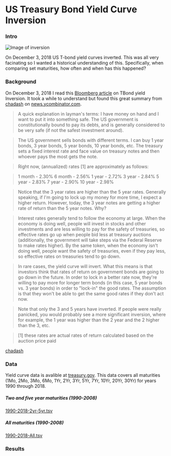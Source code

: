 # US Treasury Bond Yield Curve Inversion

### Intro
![Image of inversion](https://github.com/mgruesbeck/TBondCurves/ScreenShot2018-12-04at9.56.39AM.png)

On December 3, 2018 US T-bond yield curves inverted. This was all very facinating so I wanted a historical understanding of this. Specifically, when comparing set maturities, how often and when has this happened?

### Background

On December 3, 2018 I read this [Bloomberg article](https://www.bloomberg.com/opinion/articles/2018-12-03/u-s-yield-curve-just-inverted-that-s-huge) on TBond yield Inversion. It took a while to understand but found this great summary from [chadash](https://news.ycombinator.com/user?id=chadash) on [news.ycombinator.com](https://news.ycombinator.com/item?id=18593407).

>A quick explanation in layman's terms:
I have money on hand and I want to put it into something safe. The US government is constitutionally bound to pay its debts, and is generally considered to be very safe (if not the safest investment around).

>The US government sells bonds with different terms. I can buy 1 year bonds, 3 year bonds, 5 year bonds, 10 year bonds, etc. The treasury sets a fixed interest rate and face value on treasury notes and then whoever pays the most gets the note.

>Right now, (annualized) rates [1] are approximately as follows:

>1 month - 2.30% 6 month - 2.56% 1 year - 2.72% 3 year - 2.84% 5 year - 2.83% 7 year - 2.90% 10 year - 2.98%

>Notice that the 3 year rates are higher than the 5 year rates. Generally speaking, if I'm going to lock up my money for more time, I expect a higher return. However, today, the 3 year notes are getting a higher rate of return than the 5 year notes. Why?

>Interest rates generally tend to follow the economy at large. When the economy is doing well, people will invest in stocks and other investments and are less willing to pay for the safety of treasuries, so effective rates go up when people bid less at treasury auctions (additionally, the government will take steps via the Federal Reserve to make rates higher). By the same token, when the economy isn't doing well, people want the safety of treasuries, even if they pay less, so effective rates on treasuries tend to go down.

>In rare cases, the yield curve will invert. What this means is that investors think that rates of return on government bonds are going to go down in the future. In order to lock in a better rate now, they're willing to pay more for longer term bonds (in this case, 5 year bonds vs. 3 year bonds) in order to "lock-in" the good rates. The assumption is that they won't be able to get the same good rates if they don't act now.

>Note that only the 3 and 5 years have inverted. If people were really panicked, you would probably see a more significant inversion, where for example, the 1 year was higher than the 2 year and the 2 higher than the 3, etc.

>[1] these rates are actual rates of return calculated based on the auction price paid

[chadash](https://news.ycombinator.com/user?id=chadash)

### Data

Yield curve data is avalible at [treasury.gov](https://www.treasury.gov/resource-center/data-chart-center/interest-rates/Pages/TextView.aspx?data=yieldAll). This data covers all maturities (1Mo, 2Mo, 3Mo, 6Mo, 1Yr, 2Yr, 3Yr, 5Yr, 7Yr, 10Yr, 20Yr, 30Yr) for years 1990 through 2018.

##### Two and five year maturities (1990-2008)

[1990-2018-2yr-5yr.tsv](DailyTreasuryYieldCurveRates1990-2018-2yr-5yr)

##### All maturities (1990-2008)

[1990-2018-All.tsv](DailyTreasuryYieldCurveRates1990-2018-All)

### Results